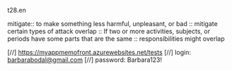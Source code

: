 t28.en

mitigate:: to make something less harmful, unpleasant, or bad :: mitigate certain types of attack
overlap :: If two or more activities, subjects, or periods have some parts that are the same :: responsibilities might overlap

[//] https://myappmemofront.azurewebsites.net/tests
[//] login: barbarabodal@gmail.com
[//] password: Barbara123!